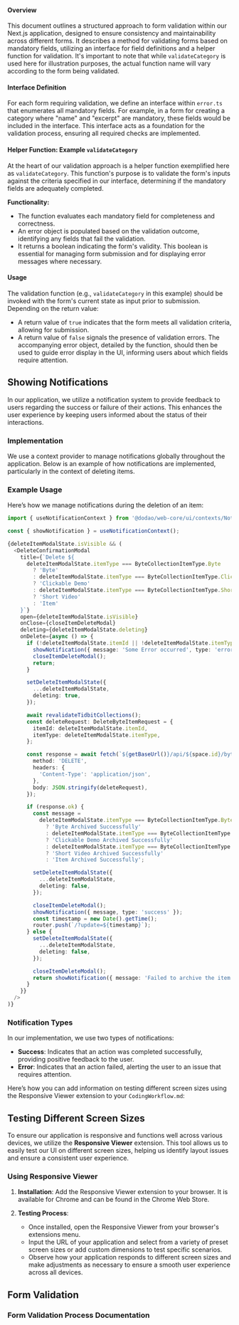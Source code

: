 #### Overview

This document outlines a structured approach to form validation within our Next.js application, designed to ensure consistency and maintainability across different forms. It describes a method for validating forms based on mandatory fields, utilizing an interface for field definitions and a helper function for validation. It's important to note that while `validateCategory` is used here for illustration purposes, the actual function name will vary according to the form being validated.

#### Interface Definition

For each form requiring validation, we define an interface within `error.ts` that enumerates all mandatory fields. For example, in a form for creating a category where "name" and "excerpt" are mandatory, these fields would be included in the interface. This interface acts as a foundation for the validation process, ensuring all required checks are implemented.

#### Helper Function: Example `validateCategory`

At the heart of our validation approach is a helper function exemplified here as `validateCategory`. This function's purpose is to validate the form's inputs against the criteria specified in our interface, determining if the mandatory fields are adequately completed.

**Functionality:**

- The function evaluates each mandatory field for completeness and correctness.
- An error object is populated based on the validation outcome, identifying any fields that fail the validation.
- It returns a boolean indicating the form's validity. This boolean is essential for managing form submission and for displaying error messages where necessary.

#### Usage

The validation function (e.g., `validateCategory` in this example) should be invoked with the form's current state as input prior to submission. Depending on the return value:

- A return value of `true` indicates that the form meets all validation criteria, allowing for submission.
- A return value of `false` signals the presence of validation errors. The accompanying error object, detailed by the function, should then be used to guide error display in the UI, informing users about which fields require attention.




## Showing Notifications

In our application, we utilize a notification system to provide feedback to users regarding the success or failure of their actions. This enhances the user experience by keeping users informed about the status of their interactions.

### Implementation

We use a context provider to manage notifications globally throughout the application. Below is an example of how notifications are implemented, particularly in the context of deleting items.

### Example Usage

Here’s how we manage notifications during the deletion of an item:

```typescript
import { useNotificationContext } from '@dodao/web-core/ui/contexts/NotificationContext';

const { showNotification } = useNotificationContext();

{deleteItemModalState.isVisible && (
  <DeleteConfirmationModal
    title={`Delete ${
      deleteItemModalState.itemType === ByteCollectionItemType.Byte
        ? 'Byte'
        : deleteItemModalState.itemType === ByteCollectionItemType.ClickableDemo
        ? 'Clickable Demo'
        : deleteItemModalState.itemType === ByteCollectionItemType.ShortVideo
        ? 'Short Video'
        : 'Item'
    }`}
    open={deleteItemModalState.isVisible}
    onClose={closeItemDeleteModal}
    deleting={deleteItemModalState.deleting}
    onDelete={async () => {
      if (!deleteItemModalState.itemId || !deleteItemModalState.itemType) {
        showNotification({ message: 'Some Error occurred', type: 'error' });
        closeItemDeleteModal();
        return;
      }

      setDeleteItemModalState({
        ...deleteItemModalState,
        deleting: true,
      });

      await revalidateTidbitCollections();
      const deleteRequest: DeleteByteItemRequest = {
        itemId: deleteItemModalState.itemId,
        itemType: deleteItemModalState.itemType,
      };

      const response = await fetch(`${getBaseUrl()}/api/${space.id}/byte-items/${byteCollection.id}`, {
        method: 'DELETE',
        headers: {
          'Content-Type': 'application/json',
        },
        body: JSON.stringify(deleteRequest),
      });

      if (response.ok) {
        const message =
          deleteItemModalState.itemType === ByteCollectionItemType.Byte
            ? 'Byte Archived Successfully'
            : deleteItemModalState.itemType === ByteCollectionItemType.ClickableDemo
            ? 'Clickable Demo Archived Successfully'
            : deleteItemModalState.itemType === ByteCollectionItemType.ShortVideo
            ? 'Short Video Archived Successfully'
            : 'Item Archived Successfully';

        setDeleteItemModalState({
          ...deleteItemModalState,
          deleting: false,
        });

        closeItemDeleteModal();
        showNotification({ message, type: 'success' });
        const timestamp = new Date().getTime();
        router.push(`/?update=${timestamp}`);
      } else {
        setDeleteItemModalState({
          ...deleteItemModalState,
          deleting: false,
        });

        closeItemDeleteModal();
        return showNotification({ message: 'Failed to archive the item. Please try again.', type: 'error' });
      }
    }}
  />
)}
```

### Notification Types

In our implementation, we use two types of notifications:

- **Success**: Indicates that an action was completed successfully, providing positive feedback to the user.
- **Error**: Indicates that an action failed, alerting the user to an issue that requires attention.

Here’s how you can add information on testing different screen sizes using the Responsive Viewer extension to your `CodingWorkflow.md`:

## Testing Different Screen Sizes

To ensure our application is responsive and functions well across various devices, we utilize the **Responsive Viewer** extension. This tool allows us to easily test our UI on different screen sizes, helping us identify layout issues and ensure a consistent user experience.

### Using Responsive Viewer

1. **Installation**: Add the Responsive Viewer extension to your browser. It is available for Chrome and can be found in the Chrome Web Store.

2. **Testing Process**:
   - Once installed, open the Responsive Viewer from your browser's extensions menu.
   - Input the URL of your application and select from a variety of preset screen sizes or add custom dimensions to test specific scenarios.
   - Observe how your application responds to different screen sizes and make adjustments as necessary to ensure a smooth user experience across all devices.

## Form Validation

### Form Validation Process Documentation

